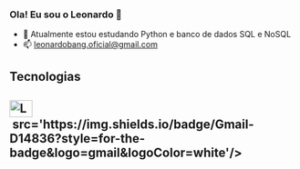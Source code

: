 ### Ola! Eu sou o Leonardo 👋

- 🌱 Atualmente estou estudando Python e banco de dados SQL e NoSQL
- 📫 leonardobang.oficial@gmail.com

<h2>Tecnologias<h2/>
<div style="display: inline-block">
  <img aling='center' alt='Leo-Js' height=30 width=40 src="https://cdn.jsdelivr.net/gh/devicons/devicon/icons/python/python-original.svg" />
<div/>

<div>
  <a><img> src='https://img.shields.io/badge/Gmail-D14836?style=for-the-badge&logo=gmail&logoColor=white'/><a/>
<div/>
